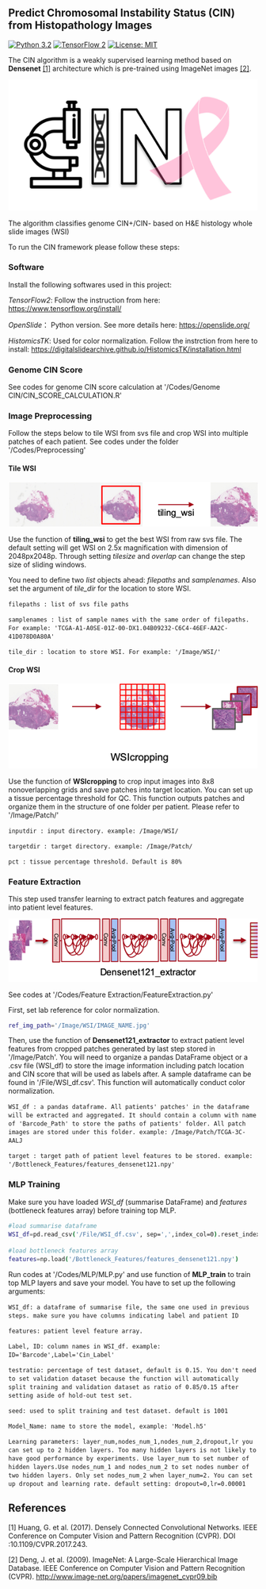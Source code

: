 ## Predict Chromosomal Instability Status (CIN) from Histopathology Images


[![Python 3.2](https://img.shields.io/badge/python-3-blue.svg)](https://www.python.org/downloads/release/python-2715/)
[![TensorFlow 2](https://img.shields.io/badge/TF-2-orange.svg)](https://www.tensorflow.org/install/source)
[![License: MIT](https://img.shields.io/badge/License-MIT-green.svg)](https://opensource.org/licenses/MIT)


The CIN algorithm is a weakly supervised learning method based on **Densenet** [[1]](#1) architecture which is pre-trained using ImageNet images [[2]](#2).

![cin Logo](Image/cinlogo.png)


The algorithm classifies genome CIN+/CIN- based on H&E histology whole slide images (WSI)

To run the CIN framework please follow these steps:

###   **Software** 

Install the following softwares used in this project:

*TensorFlow2*: Follow the instruction from here: https://www.tensorflow.org/install/

*OpenSlide*： Python version. See more details here: https://openslide.org/

*HistomicsTK*: Used for color normalization. Follow the instrction from here to install: https://digitalslidearchive.github.io/HistomicsTK/installation.html

###   **Genome CIN Score** 

See codes for genome CIN score calculation at '/Codes/Genome CIN/CIN_SCORE_CALCULATION.R'

###   **Image Preprocessing**

Follow the steps below to tile WSI from svs file and crop WSI into multiple patches of each patient. See codes under the folder '/Codes/Preprocessing'

#### Tile WSI

![tilewsi](Image/tiling_wsi.png)

Use the function of **tiling_wsi** to get the best WSI from raw svs file. The default setting will get WSI on 2.5x magnification with dimension of 2048px2048p. Through setting *tilesize* and *overlap* can change the step size of sliding windows.

You need to define two *list* objects ahead:  *filepaths* and *samplenames*. Also set the argument of *tile_dir* for the location to store WSI.

`filepaths : list of svs file paths`

`samplenames : list of sample names with the same order of filepaths. For example: 'TCGA-A1-A0SE-01Z-00-DX1.04B09232-C6C4-46EF-AA2C-41D078D0A80A'`

`tile_dir : location to store WSI. For example: '/Image/WSI/'`


#### Crop WSI

![cropwsi](Image/WSIcropping.png)

Use the function of **WSIcropping** to crop input images into 8x8 nonoverlapping grids and save patches into target location. You can set up a tissue percentage threshold for QC. This function outputs patches and organize them in the structure of one folder per patient. Please refer to '/Image/Patch/'

`inputdir : input directory. example: /Image/WSI/`

`targetdir : target directory. example: /Image/Patch/`

`pct : tissue percentage threshold. Default is 80%`


###   **Feature Extraction**

This step used transfer learning to extract patch features and aggregate into patient level features.

![featureextract](Image/feature_extract.png)

See codes at '/Codes/Feature Extraction/FeatureExtraction.py'

First, set lab reference for color normalization. 

```bash
ref_img_path='/Image/WSI/IMAGE_NAME.jpg'
```

Then, use the function of **Densenet121_extractor** to extract patient level features from cropped patches generated by last step stored in '/Image/Patch'. You will need to organize a pandas DataFrame object or a .csv file (WSI_df) to store the image information including patch location and CIN score that will be used as labels after. A sample dataframe can be found in '/File/WSI_df.csv'. This function will automatically conduct color normalization. 

`WSI_df : a pandas dataframe. All patients' patches' in the dataframe will be extracted and aggregated. It should contain a column with name of 'Barcode_Path' to store the paths of patients' folder. All patch images are stored under this folder. example: /Image/Patch/TCGA-3C-AALJ`

`target : target path of patient level features to be stored. example: '/Bottleneck_Features/features_densenet121.npy'`


###   **MLP Training**

Make sure you have loaded *WSI_df* (summarise DataFrame) and *features* (bottleneck features array) before training top MLP.

```bash
#load summarise dataframe
WSI_df=pd.read_csv('/File/WSI_df.csv', sep=',',index_col=0).reset_index(drop=True)

#load bottleneck features array
features=np.load('/Bottleneck_Features/features_densenet121.npy')
```

Run codes at '/Codes/MLP/MLP.py' and use function of **MLP_train** to train top MLP layers and save your model. You have to set up the following arguments:

`WSI_df: a dataframe of summarise file, the same one used in previous steps. make sure you have columns indicating label and patient ID`

`features: patient level feature array. `

`Label, ID: column names in WSI_df. example: ID='Barcode',Label='Cin_Label'`

`testratio: percentage of test dataset, default is 0.15. You don't need to set validation dataset because the function will automatically split training and validation dataset as ratio of 0.85/0.15 after setting aside of hold-out test set.`

`seed: used to split training and test dataset. default is 1001`

`Model_Name: name to store the model, example: 'Model.h5'`

`Learning parameters: layer_num,nodes_num_1,nodes_num_2,dropout,lr
you can set up to 2 hidden layers. Too many hidden layers is not likely to have good performance by experiments. Use layer_num to set number of hidden layers.Use nodes_num_1 and nodes_num_2 to set nodes number of two hidden layers. Only set nodes_num_2 when layer_num=2. You can set up dropout and learning rate. default setting: dropout=0,lr=0.00001`


## References
<a id="1">[1]</a> 
Huang, G. et al. (2017). 
Densely Connected Convolutional Networks.
IEEE Conference on Computer Vision and Pattern Recognition (CVPR). 
DOI :10.1109/CVPR.2017.243.

<a id="2">[2]</a> 
Deng, J. et al. (2009).
ImageNet: A Large-Scale Hierarchical Image Database.
IEEE Conference on Computer Vision and Pattern Recognition (CVPR).
http://www.image-net.org/papers/imagenet_cvpr09.bib
